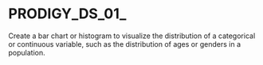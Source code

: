 # PRODIGY_DS_01_
Create a bar chart or histogram to visualize the distribution of a categorical or continuous variable, such as the distribution of ages or genders in a population.
